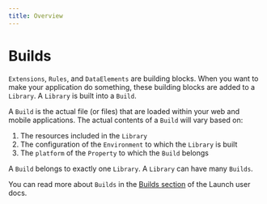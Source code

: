 ```yaml
---
title: Overview
---
```


# Builds

`Extensions`, `Rules`, and `DataElements` are building blocks.  When you want to make your application do something, these building blocks are added to a `Library`. A `Library` is built into a `Build`.

A `Build` is the actual file (or files) that are loaded within your web and mobile applications.  The actual contents of a `Build` will vary based on:
1. The resources included in the `Library`
1. The configuration of the `Environment` to which the `Library` is built
1. The `platform` of the `Property` to which the `Build` belongs

A `Build` belongs to exactly one `Library`.  A `Library` can have many `Builds`.

You can read more about `Builds` in the [Builds section](https://docs.adobe.com/content/help/en/launch/using/reference/publish/builds.html) of the Launch user docs.
